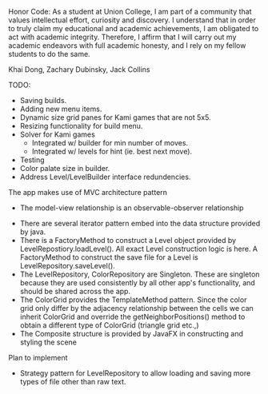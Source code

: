
Honor Code:
As a student at Union College, I am part of a community that values intellectual effort, curiosity and discovery. I understand that in order to truly claim my educational and academic achievements, I am obligated to act with academic integrity. Therefore, I affirm that I will carry out my academic endeavors with full academic honesty, and I rely on my fellow students to do the same.

Khai Dong, Zachary Dubinsky, Jack Collins

TODO:
- Saving builds.
- Adding new menu items.
- Dynamic size grid panes for Kami games that are not 5x5.
- Resizing functionality for build menu.
- Solver for Kami games
  - Integrated w/ builder for min number of moves.
  - Integrated w/ levels for hint (ie. best next move).
- Testing 
- Color palate size in builder.
- Address Level/LevelBuilder interface redundencies.

The app makes use of MVC architecture pattern

- The model-view relationship is an observable-observer relationship
<!---
- The controller mediates the action from the view to the model. This is a one-way mediator pattern from view to model with controller
  as the mediator. This is mediator pattern because there is no interaction from model to view. 
-->

- There are several iterator pattern embed into the data structure provided by java.
- There is a FactoryMethod to construct a Level object provided by LevelRepostiory.loadLevel(). All exact Level construction logic
  is here. A FactoryMethod to construct the save file for a Level is LevelRepository.saveLevel().
- The LevelRepository, ColorRepository are Singleton. These are singleton because they are used consistently by all other
  app's functionality, and should be shared across the app.
- The ColorGrid provides the TemplateMethod pattern. Since the color grid only differ by the adjacency relationship between the cells
  we can inherit ColorGrid and override the getNeighborPositions() method to obtain a different type of ColorGrid (triangle grid etc.,)
- The Composite structure is provided by JavaFX in constructing and styling the scene

Plan to implement
- Strategy pattern for LevelRepository to allow loading and saving more types of file other than raw text.
